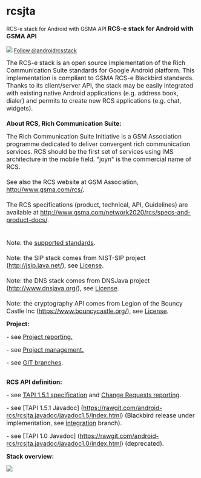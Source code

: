 # rcsjta
RCS-e stack for Android with GSMA API
<font size='3'><b>RCS-e stack for Android with GSMA API</b></font><br><br>
<img src='https://github.com/android-rcs/rcsjta/blob/master/docs/website/twitter-bird-16x16.png'> <a href='http://twitter.com/androidrcsstack'>Follow @androidrcsstack</a><br>

<font size='3'>The RCS-e stack is an open source implementation of the Rich Communication Suite standards for Google Android platform. This implementation is compliant to GSMA RCS-e Blackbird standards. Thanks to its client/server API, the stack may be easily integrated with existing native Android applications (e.g. address book, dialer) and permits to create new RCS applications (e.g. chat, widgets).<br>
<br>
<b>About RCS, Rich Communication Suite:</b>

The Rich Communication Suite Initiative is a GSM Association programme dedicated to deliver convergent rich communication services. RCS should be the first set of services using IMS architecture in the mobile field. "joyn" is the commercial name of RCS.<br>
<br>
See also the RCS website at GSM Association, <a href='http://www.gsma.com/rcs/'>http://www.gsma.com/rcs/</a>.<br>
<br>
The RCS specifications (product, technical, API, Guidelines) are available at <a href='http://www.gsma.com/network2020/rcs/specs-and-product-docs/'>http://www.gsma.com/network2020/rcs/specs-and-product-docs/</a>.<br>
<br>
<br>
Note: the <a href='https://rcsjta.googlecode.com/git/docs/SUPPORTED-STANDARDS.txt'>supported standards</a>.<br>
<br>
Note: the SIP stack comes from NIST-SIP project (<a href='http://jsip.java.net/'>http://jsip.java.net/</a>), see <a href='https://rcsjta.googlecode.com/git/core/LICENSE-NIST.txt'>License</a>.<br>
<br>
Note: the DNS stack comes from DNSJava project (<a href='http://www.dnsjava.org/'>http://www.dnsjava.org/</a>), see <a href='https://rcsjta.googlecode.com/git/core/LICENSE-DNS.txt'>License</a>.<br>
<br>
Note: the cryptography API comes from Legion of the Bouncy Castle Inc (<a href='https://www.bouncycastle.org/'>https://www.bouncycastle.org/</a>), see <a href='https://rcsjta.googlecode.com/git/core/LICENSE-BOUNCYCASTLE.txt'>License</a>.<br>
</font>


<font size='3'><b>Project:</b></font><br>

<font size='3'>- see <a href='https://github.com/android-rcs/rcsjta/blob/master/docs/RCSJTA_API_reporting.ppt'>Project reporting.</a></font><br>

<font size='3'>- see <a href='https://github.com/android-rcs/rcsjta/blob/master/docs/RCSJTA_open_source.ppt'>Project management.</a></font><br>

<font size='3'>- see [GIT branches](https://github.com/android-rcs/rcsjta/blob/wiki/Branches.md).</a></font><br>
<br>

<font size='3'><b>RCS API definition:</b></font><br>

<font size='3'>- see [TAPI 1.5.1 specification](https://rawgit.com/android-rcs/rcsjta/master/docs/CR/CR_blackbird_5.2/RCSJTA_TT_BB_baseline_1.5.1.doc)</a> and [Change Requests reporting](https://rawgit.com/android-rcs/rcsjta/master/docs/CR/CR_blackbird_5.2/CR_reporting.htm).</a></font><br>

<font size='3'>- see [TAPI 1.5.1 Javadoc] (https://rawgit.com/android-rcs/rcsjta.javadoc/javadoc1.5/index.html)</a> (Blackbird release under implementation, see [integration](https://github.com/android-rcs/rcsjta/tree/integration)</a> branch).</font><br>

<font size='3'>- see [TAPI 1.0 Javadoc] (https://rawgit.com/android-rcs/rcsjta.javadoc/javadoc1.0/index.html)</a> (deprecated).</font><br>

<font size='3'><b>Stack overview:</b></font><br>

<img src='https://github.com/android-rcs/rcsjta/blob/master/docs/website/overview.png'><br>
